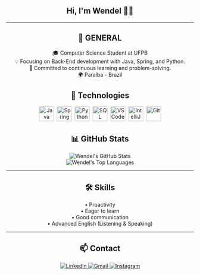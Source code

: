 <h2 align="center">Hi, I'm Wendel 👋🏻</h2>

---

<h2 align="center">📌 GENERAL</h2>

<p align="center">
  🎓 Computer Science Student at UFPB <br>
  💡 Focusing on Back-End development with Java, Spring, and Python. <br>
  📖 Committed to continuous learning and problem-solving. <br>
  🌍 Paraíba - Brazil 
</p>

<h2 align="center">🚀 Technologies</h2>

<p align="center">
  <img src="https://cdn.jsdelivr.net/gh/devicons/devicon/icons/java/java-original.svg" title="Java" alt="Java" width="40" height="40"/>&nbsp;
  <img src="https://cdn.jsdelivr.net/gh/devicons/devicon/icons/spring/spring-original.svg" title="Spring" alt="Spring Boot" width="40" height="40"/>&nbsp;
  <img src="https://cdn.jsdelivr.net/gh/devicons/devicon/icons/python/python-original.svg" title="Python" alt="Python" width="40" height="40"/>&nbsp;
  <img src="https://cdn.jsdelivr.net/gh/devicons/devicon/icons/mysql/mysql-original.svg" title="SQL" alt="SQL" width="40" height="40"/>&nbsp;
  <img src="https://cdn.jsdelivr.net/gh/devicons/devicon/icons/vscode/vscode-original.svg" title="VS Code" alt="VS Code" width="40" height="40"/>&nbsp;
  <img src="https://cdn.jsdelivr.net/gh/devicons/devicon/icons/intellij/intellij-original.svg" title="IntelliJ IDEA" alt="IntelliJ" width="40" height="40"/>&nbsp;
  <img src="https://cdn.jsdelivr.net/gh/devicons/devicon/icons/git/git-original.svg" title="Git" alt="Git" width="40" height="40"/>
</p>

<h2 align="center">📊 GitHub Stats</h2>

<p align="center">
  <img align="center" src="https://github-readme-stats.vercel.app/api?username=vendelxz&show_icons=true&theme=dracula&include_all_commits=true&count_private=true" alt="Wendel's GitHub Stats" />
  <br/>
  <img align="center" src="https://github-readme-stats.vercel.app/api/top-langs/?username=vendelxz&layout=compact&theme=dracula" alt="Wendel's Top Languages" />
</p>

---

<h2 align="center">🛠️ Skills</h2>

<p align="center">
  • Proactivity <br>
  • Eager to learn <br>
  • Good communication <br>
  • Advanced English (Listening & Speaking)
</p>

---

<h2 align="center">📫 Contact</h2>

<p align="center">
  <a href="https://www.linkedin.com/in/jwend3l" target="_blank">
    <img src="https://img.shields.io/badge/LinkedIn-blue?style=for-the-badge&logo=linkedin" alt="LinkedIn">
  </a>
  <a href="mailto:jwend3l@gmail.com" target="_blank">
    <img src="https://img.shields.io/badge/Gmail-red?style=for-the-badge&logo=gmail&logoColor=white" alt="Gmail">
  </a>
  <a href="https://www.instagram.com/jwendeel" target="_blank">
    <img src="https://img.shields.io/badge/Instagram-E4405F?style=for-the-badge&logo=instagram&logoColor=white" alt="Instagram">
  </a>
</p>
